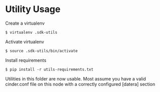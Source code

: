 Utility Usage
=============

Create a virtualenv
```
$ virtualenv .sdk-utils
```

Activate virtualenv
```
$ source .sdk-utils/bin/activate
```

Install requirements
```
$ pip install -r utils-requirements.txt
```

Utilities in this folder are now usable.  Most assume you have a valid
cinder.conf file on this node with a correctly configured [datera] section
